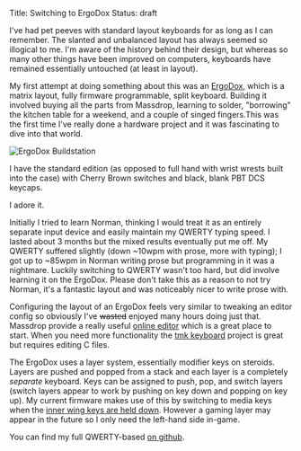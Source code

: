 Title: Switching to ErgoDox
Status: draft

I've had pet peeves with standard layout keyboards for as long as I can remember. The slanted and unbalanced layout has always seemed so illogical to me. I'm aware of the history behind their design, but whereas so many other things have been improved on computers, keyboards have remained essentially untouched (at least in layout).

My first attempt at doing something about this was an [ErgoDox](http://deskthority.net/wiki/ErgoDox), which is a matrix layout, fully firmware programmable, split keyboard. Building it involved buying all the parts from Massdrop, learning to solder, "borrowing" the kitchen table for a weekend, and a couple of singed fingers.This was the first time I've really done a hardware project and it was fascinating to dive into that world.

![ErgoDox Buildstation](/images/ergodox-buildstation.jpg)

I have the standard edition (as opposed to full hand with wrist wrests built into the case) with Cherry Brown switches and black, blank PBT DCS keycaps.

I adore it.

Initially I tried to learn Norman, thinking I would treat it as an entirely separate input device and easily maintain my QWERTY typing speed. I lasted about 3 months but the mixed results eventually put me off. My QWERTY suffered slightly (down ~10wpm with prose, more with typing); I got up to ~85wpm in Norman writing prose but programming in it was a nightmare. Luckily switching to QWERTY wasn't too hard, but did involve learning it on the ErgoDox. Please don't take this as a reason to not try Norman, it's a fantastic layout and was noticeably nicer to write prose with.

Configuring the layout of an ErgoDox feels very similar to tweaking an editor config so obviously I've <del>wasted</del> enjoyed many hours doing just that. Massdrop provide a really useful [online editor](https://www.massdrop.com/ext/ergodox/) which is a great place to start. When you need more functionality the [tmk keyboard](https://github.com/cub-uanic/tmk_keyboard) project is great but requires editing C files.

The ErgoDox uses a layer system, essentially modifier keys on steroids. Layers are pushed and popped from a stack and each layer is a completely *separate* keyboard. Keys can be assigned to push, pop, and switch layers (switch layers appear to work by pushing on key down and popping on key up). My current firmware makes use of this by switching to media keys when the [inner wing keys are held down](https://github.com/ghickman/tmk_keyboard/blob/master/keyboard/ergodox/keymap_qwerty.h#L88). However a gaming layer may appear in the future so I only need the left-hand side in-game.

You can find my full QWERTY-based [on github](https://github.com/ghickman/tmk_keyboard/blob/master/keyboard/ergodox/keymap_qwerty.h).
